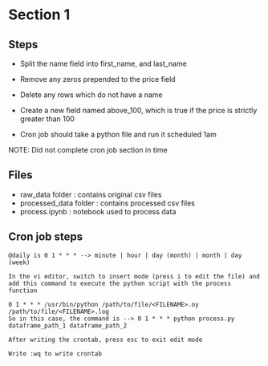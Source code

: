 # Section 1

## Steps

- Split the name field into first_name, and last_name
- Remove any zeros prepended to the price field
- Delete any rows which do not have a name
- Create a new field named above_100, which is true if the price is strictly greater than 100

- Cron job should take a python file and run it scheduled 1am

NOTE: Did not complete cron job section in time

## Files

- raw_data folder : contains original csv files
- processed_data folder : contains processed csv files
- process.ipynb : notebook used to process data

## Cron job steps
```
@daily is 0 1 * * * --> minute | hour | day (month) | month | day (week)

In the vi editor, switch to insert mode (press i to edit the file) and add this command to execute the python script with the process function

0 1 * * * /usr/bin/python /path/to/file/<FILENAME>.oy /path/to/file/<FILENAME>.log
So in this case, the command is --> 0 1 * * * python process.py dataframe_path_1 dataframe_path_2
    
After writing the crontab, press esc to exit edit mode
    
Write :wq to write crontab
```
